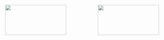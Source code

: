 
<!-- Logo -->
<p>
  <p align=left>
     <img src="eidiaeuro" width=200 height=100>
    <img src="" width=200 height=100 align= right>
  </p>
 </p>
